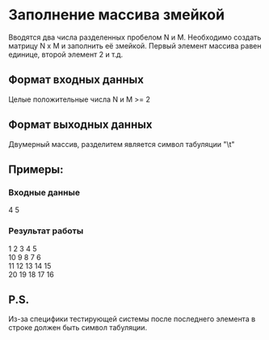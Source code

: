 # Заполнение массива змейкой
Вводятся два числа разделенных пробелом N и M. 
Необходимо создать матрицу N x M и заполнить её змейкой. 
Первый элемент массива равен единице, второй элемент 2 и т.д.


## Формат входных данных
Целые положительные числа N и M >= 2
## Формат выходных данных
Двумерный массив, разделитем является символ табуляции "\t"

## Примеры:
### Входные данные
4 5  
### Результат работы
1	2	3	4	5	 
10	9	8	7	6	  
11	12	13	14	15	  
20	19	18	17	16	  


## P.S. 
Из-за специфики тестирующей системы после 
последнего элемента в строке должен быть символ 
табуляции.